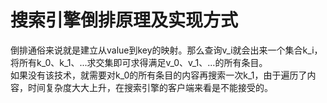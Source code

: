# 搜索引擎倒排原理及实现方式

倒排通俗来说就是建立从value到key的映射。那么查询v_i就会出来一个集合k_i，将所有k_0、k_1、...求交集即可求得满足v_0、v_1、...的所有条目。  
如果没有该技术，就需要对k_0的所有条目的内容再搜索一次k_1，由于遍历了内容，时间复杂度大大上升，在搜索引擎的客户端来看是不能接受的。
